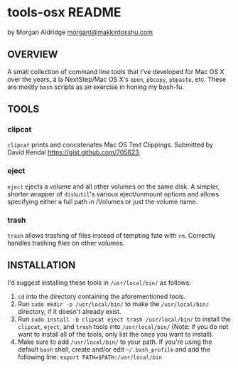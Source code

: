 tools-osx README
================

by Morgan Aldridge <morgant@makkintosshu.com>

OVERVIEW
--------

A small collection of command line tools that I've developed for Mac OS X over the years, à la NextStep/Mac OS X's `open`, `pbcopy`, `pbpaste`, etc. These are mostly `bash` scripts as an exercise in honing my bash-fu.

TOOLS
-----

### clipcat

`clipcat` prints and concatenates Mac OS Text Clippings. Submitted by David Kendal <https://gist.github.com/705623>.

### eject

`eject` ejects a volume and all other volumes on the same disk. A simpler, shorter wrapper of `diskutil`'s various eject/unmount options and allows specifying either a full path in /Volumes or just the volume name.

### trash

`trash` allows trashing of files instead of tempting fate with `rm`. Correctly handles trashing files on other volumes.

INSTALLATION
------------

I'd suggest installing these tools in `/usr/local/bin/` as follows:

1. `cd` into the directory containing the aforementioned tools.
2. Run `sudo mkdir -p /usr/local/bin/` to make the `/usr/local/bin/` directory, if it doesn't already exist.
3. Run `sudo install -b clipcat eject trash /usr/local/bin/` to install the `clipcat`, `eject`, and `trash` tools into `/usr/local/bin/` (Note: if you do not want to install all of the tools, only list the ones you want to install).
4. Make sure to add `/usr/local/bin/` to your path. If you're using the default `bash` shell, create and/or edit `~/.bash_profile` and add the following line: `export PATH=$PATH:/usr/local/bin`

